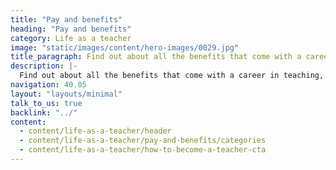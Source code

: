 ```yaml
---
title: "Pay and benefits"
heading: "Pay and benefits"
category: Life as a teacher
image: "static/images/content/hero-images/0029.jpg"
title_paragraph: Find out about all the benefits that come with a career in teaching. 
description: |-
  Find out about all the benefits that come with a career in teaching, including pay, pensions and career progression.
navigation: 40.05
layout: "layouts/minimal"
talk_to_us: true
backlink: "../"
content:
  - content/life-as-a-teacher/header
  - content/life-as-a-teacher/pay-and-benefits/categories
  - content/life-as-a-teacher/how-to-become-a-teacher-cta
---
```

